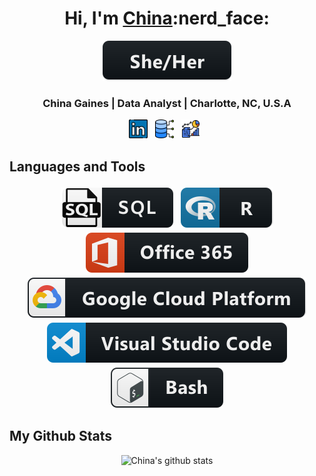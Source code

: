<link rel="stylesheet" type="text/css" media="all" href="./styles/style.css" />

<div align=center>

<h1>Hi, I'm <a href="https://mschinagaines.github.io">China</a>:nerd_face:</h1>

</div>

<div align=center><img src="/pics/sheher.svg" alt="pronouns"></div>

<h3 align=center>China Gaines | Data Analyst | Charlotte, NC, U.S.A</h3>

 <p align='center'>
    <!-- Linked-in Icon-- accedited to Freepik on flaticon.com-->
    <a href="https://www.linkedin.com/in/chinagaines/"><img height="30" src="/pics/linkedin.png"></a>&nbsp;&nbsp;
    <!-- Kaggle Icon -->
    <a href="https://www.kaggle.com/chinagaines"><img height="30" src="/pics/data.png"></a>&nbsp;&nbsp;
    <!-- Tableau Icon -->
    <a href="https://https://public.tableau.com/app/profile/china.gaines"><img height="30" src="/pics/research.png"></a>&nbsp;&nbsp;
 </p>

<!-- Languages and Tools > -->
## Languages and Tools 

<p align="center">
  <!-- Icons accedited to https://github.com/MikeCodesDotNET/ColoredBadges . Please follow Mike! -->
  <img src="/pics/SQL.svg" alt="sql" style="vertical-align:top; margin:4px"> 
  <img src="/pics/r.svg" alt="r" style="vertical-align:top; margin:4px">
  <img src="/pics/office 365.svg" alt="r" style="vertical-align:top; margin:4px"> 
  <img src="/pics/google cloud platform.svg" alt="r" style="vertical-align:top; margin:4px"> 
  <img src="/pics/vscode.svg" alt="vscode" style="vertical-align:top; margin:4px">
  <img src="/pics/bash.svg" alt="gitbash" style="vertical-align:top; margin:4px">

 
</p>

## My Github Stats
<div align=center>

![China's github stats](https://github-readme-stats.vercel.app/api?username=mschinagaines&show_icons=true&theme=tokyonight)
</div>
